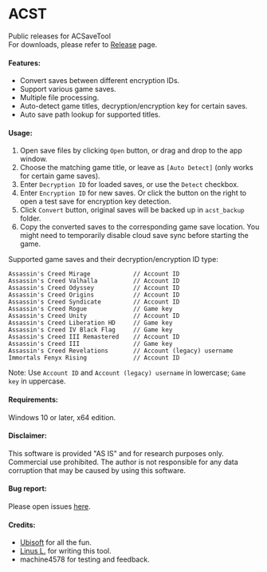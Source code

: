 ACST
====
Public releases for ACSaveTool  
For downloads, please refer to [Release](https://github.com/linzhouyu/ACST/releases) page.

#### Features:
- Convert saves between different encryption IDs.
- Support various game saves.
- Multiple file processing.
- Auto-detect game titles, decryption/encryption key for certain saves.
- Auto save path lookup for supported titles.

#### Usage:
1. Open save files by clicking `Open` button, or drag and drop to the app window.
2. Choose the matching game title, or leave as `[Auto Detect]` (only works for certain game saves).
3. Enter `Decryption ID` for loaded saves, or use the `Detect` checkbox.
4. Enter `Encryption ID` for new saves. Or click the button on the right to open a test save for encryption key detection.
5. Click `Convert` button, original saves will be backed up in `acst_backup` folder.
6. Copy the converted saves to the corresponding game save location. You might need to temporarily disable cloud save sync before starting the game.

Supported game saves and their decryption/encryption ID type:
```
Assassin's Creed Mirage            // Account ID
Assassin's Creed Valhalla          // Account ID
Assassin's Creed Odyssey           // Account ID
Assassin's Creed Origins           // Account ID
Assassin's Creed Syndicate         // Account ID
Assassin's Creed Rogue             // Game key
Assassin's Creed Unity             // Account ID
Assassin's Creed Liberation HD     // Game key
Assassin's Creed IV Black Flag     // Game key
Assassin's Creed III Remastered    // Account ID
Assassin's Creed III               // Game key
Assassin's Creed Revelations       // Account (legacy) username
Immortals Fenyx Rising             // Account ID
```
Note: Use `Account ID` and `Account (legacy) username` in lowercase; `Game key` in uppercase.

#### Requirements:
Windows 10 or later, x64 edition.

#### Disclaimer:
This software is provided "AS IS" and for research purposes only. Commercial use prohibited.
The author is not responsible for any data corruption that may be caused by using this software.

#### Bug report:
Please open issues [here](https://github.com/linuslin0/ACST/issues).

#### Credits:
- [Ubisoft](https://www.ubisoft.com/) for all the fun.
- [Linus L.](https://github.com/linuslin0) for writing this tool.
- machine4578 for testing and feedback.
